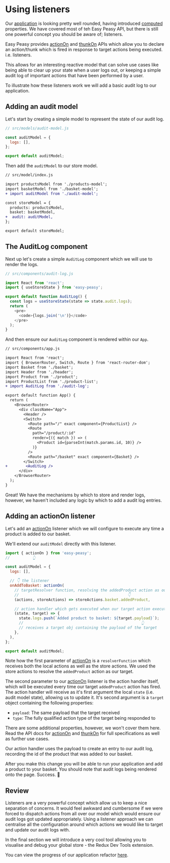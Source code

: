 # Using listeners

Our [application](https://codesandbox.io/s/easy-peasy-tutorial-computed-uohgr) is looking pretty well rounded, having introduced [computed](/docs/api/computed) properties. We have covered most of teh Easy Peasy API, but there is still one powerful concept you should be aware of; listeners.

Easy Peasy provides [actionOn](/docs/api/action-on) and [thunkOn](/docs/api/thunk-on) APIs which allow you to declare an action/thunk which is fired in response to target actions being executed. i.e. listeners.

This allows for an interesting reactive model that can solve use cases like being able to clear up your state when a user logs out, or keeping a simple audit log of important actions that have been performed by a user.

To illustrate how these listeners work we will add a basic audit log to our application.

## Adding an audit model

Let's start by creating a simple model to represent the state of our audit log.

```javascript
// src/models/audit-model.js

const auditModel = {
  logs: [],
};

export default auditModel;
```

Then add the `auditModel` to our store model.

```diff
// src/model/index.js

import productsModel from './products-model';
import basketModel from './basket-model';
+ import auditModel from './audit-model';

const storeModel = {
  products: productsModel,
  basket: basketModel,
+  audit: auditModel,
};

export default storeModel;
```

## The AuditLog component

Next up let's create a simple `AuditLog` component which we will use to render the logs.

```javascript
// src/components/audit-log.js

import React from 'react';
import { useStoreState } from 'easy-peasy';

export default function AuditLog() {
  const logs = useStoreState(state => state.audit.logs);
  return (
    <pre>
      <code>{logs.join('\n')}</code>
    </pre>
  );
}
```

And then ensure our `AuditLog` component is rendered within our `App`.

```diff
// src/components/app.js

import React from 'react';
import { BrowserRouter, Switch, Route } from 'react-router-dom';
import Basket from './basket';
import Header from './header';
import Product from './product';
import ProductList from './product-list';
+ import AuditLog from './audit-log';

export default function App() {
  return (
    <BrowserRouter>
      <div className="App">
        <Header />
        <Switch>
          <Route path="/" exact component={ProductList} />
          <Route
            path="/product/:id"
            render={({ match }) => (
              <Product id={parseInt(match.params.id, 10)} />
            )}
          />
          <Route path="/basket" exact component={Basket} />
        </Switch>
+        <AuditLog />
      </div>
    </BrowserRouter>
  );
}
```

Great! We have the mechanisms by which to store and render logs, however, we haven't included any logic by which to add a audit log entries.

## Adding an actionOn listener

Let's add an [actionOn](/docs/api/action-on) listener which we will configure to execute any time a product is added to our basket.

We'll extend our `auditModel` directly with this listener.

```javascript
import { actionOn } from 'easy-peasy';
//          👆

const auditModel = {
  logs: [],

  // 👇 the listener
  onAddToBasket: actionOn(
    // targetResolver function, resolving the addedProduct action as our target
    //                                                👇
    (actions, storeActions) => storeActions.basket.addedProduct,

    // action handler which gets executed when our target action executes
    (state, target) => {
      state.logs.push(`Added product to basket: ${target.payload}`);
      //                                                    👆
      // receives a target obj containing the payload of the target
    },
  ),
};

export default auditModel;
```

Note how the first parameter of [actionOn](/docs/api/action-on) is a `resolverFunction` which receives both the local actions as well as the store actions. We used the store actions to resolve the `addedProduct` action as our target.

The second parameter to our [actionOn](/docs/api/action-on)  listener is the action handler itself,  which will be executed every time our target `addedProduct` action has fired. The action handler will receive as it's first argument the local `state` (i.e. audit model state), allowing us to update it. It's second argument is a `target` object containing the following properties:

- `payload`: The same payload that the target received
- `type`: The fully qualified action type of the target being responded to

There are some additional properties, however, we won't cover them here. Read the API docs for [actionOn](/docs/api/action-on) and [thunkOn](/docs/api/thunk-on) for full specifications as well as further use cases.

Our action handler uses the payload to create an entry to our audit log, recording the id of the product that was added to our basket.

After you make this change you will be able to run your application and add a product to your basket. You should note that audit logs being rendered onto the page. Success. 🎉

## Review

Listeners are a very powerful concept which allow us to keep a nice separation of concerns. It would feel awkward and cumbersome if we were forced to dispatch actions from all over our model which would ensure our audit logs got updated appropriately. Using a listener approach we can centralise all the configuration around which actions we would like to target and update our audit logs with.

In the final section we will introduce a very cool tool allowing you to visualise and debug your global store - the Redux Dev Tools extension.

You can view the progress of our application refactor [here](https://codesandbox.io/s/easy-peasy-tutorial-listeners-rhni3).

